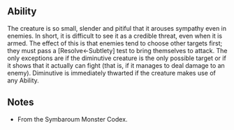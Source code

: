 ## Ability
The creature is so small, slender and pitiful that it arouses sympathy even in enemies. In short, it is difficult to see it as a credible threat, even when it is armed. The effect of this is that enemies tend to choose other targets first; they must pass a \[Resolve←Subtlety\] test to bring themselves to attack. The only exceptions are if the diminutive creature is the only possible target or if it shows that it actually can fight (that is, if it manages to deal damage to an enemy). Diminutive is immediately thwarted if the creature makes use of any Ability.
## Notes
* From the Symbaroum Monster Codex.